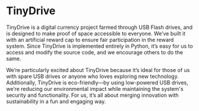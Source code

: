 # TinyDrive

TinyDrive is a digital currency project farmed through USB Flash drives, and is designed to make proof of space accessible to everyone. We’ve built it with an artificial reward cap to ensure fair participation in the reward system. Since TinyDrive is implemented entirely in Python, it’s easy for us to access and modify the source code, and we encourage others to do the same.

We’re particularly excited about TinyDrive because it’s ideal for those of us with spare USB drives or anyone who loves exploring new technology. Additionally, TinyDrive is eco-friendly—by using low-powered USB drives, we’re reducing our environmental impact while maintaining the system's security and functionality. For us, it’s all about merging innovation with sustainability in a fun and engaging way.
